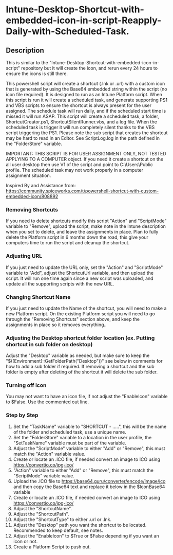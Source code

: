 # Intune-Desktop-Shortcut-with-embedded-icon-in-script-Reapply-Daily-with-Scheduled-Task.

## Description
This is similar to the "Intune-Desktop-Shortcut-with-embedded-icon-in-script" repository but it will create the icon, and rerun every 24 hours to ensure the icons is still there.

This powershell script will create a shortcut (.lnk or .url) with a custom icon that is generated by using the Base64 embedded string within the script (no icon file required).  It is designed to run as an Intune Platform script.  When this script is run it will create a scheduled task, and generate supporting PS1 and VBS scripts to ensure the shortcut is always present for the user assigned.  The schedule task will run daily, and if the scheduled start time is missed it will run ASAP.  This script will create a scheduled task, a folder, ShortcutCreator.ps1, ShortcutSilentRunner.vbs, and a log file.  When the scheduled task is trigger it will run completely silent thanks to the VBS script triggering the PS1.  Please note the sub script that creates the shortcut may be hard to read in an Editor.  See ScriptLog.log in the path defined in the "FolderStore" variable.  

IMPORTANT:  THIS SCRIPT IS FOR USER ASSIGNMENT ONLY, NOT TESTED APPLYING TO A COMPUTER object.  If you need it create a shortcut on the all user desktop then use V1 of the script and point to C:\Users\Public profile.  The scheduled task may not work properly in a computer assignment situation.
    
Inspired By and Assistance from:  https://community.spiceworks.com/t/powershell-shortcut-with-custom-embedded-icon/808892
    
### Removing Shortcuts
If you need to delete shortcuts modify this script "Action" and "ScriptMode" variable to "Remove", upload the script, make note in the Intune description when you set to delete, and leave the assignments in place.  Plan to fully delete the Platform script in 6 months down the road, this give your computers time to run the script and cleanup the shortcut.

### Adjusting URL
If you just need to update the URL only, set the "Action" and "ScriptMode" variable to "Add", adjust the ShortcutUrl variable, and then upload the script.  It will run one time again since a new script was uploaded, and update all the supporting scripts with the new URL.

### Changing Shortcut Name
If you just need to update the Name of the shortcut, you will need to make a new Platform script.  On the existing Platform script you will need to go through the "Removing Shortcuts" section above, and keep the assignments in place so it removes everything..

### Adjusting the Desktop shortcut folder location (ex. Putting shortcut in sub folder on desktop)
Adjust the "Desktop" variable as needed, but make sure to keep the "$([Environment]::GetFolderPath("Desktop"))" see below in comments for how to add a sub folder if required.  If removing a shortcut and the sub folder is empty after deleting of the shortcut it will delete the sub folder.

### Turning off icon
You may not want to have an icon file, if not adjust the "EnableIcon" variable to $False.  Use the commented out line.

### Step by Step
1. Set the "TaskName" variable to "SHORTCUT - .....", this will be the name of the folder and scheduled task, use a unique name.
2. Set the "FolderStore" variable to a location in the user profile, the "SetTaskName" variable must be part of the variable.
3. Adjust the "ScriptMode" variable to either "Add" or "Remove", this must match the "Action" variable value.
4. Create or locate an .ICO file, if needed convert an image to ICO using https://convertio.co/jpg-ico/
5. "Action" variable to either "Add" or "Remove", this must match the "ScriptMode" variable value.
6. Upload the .ICO file to https://base64.guru/converter/encode/image/ico and then copy the Base64 text and replace it below in the $IconBase64 variable
7. Create or locate an .ICO file, if needed convert an image to ICO using https://convertio.co/jpg-ico/
8. Adjust the "ShortcutName".
9. Adjust the "ShortcutPath".
10. Adjust the "ShortcutType" to either .url or .lnk.
11. Adjust the "Desktop" path you want the shortcut to be located.  Recommended to keep default, see notes.
12. Adjust the "EnableIcon" to $True or $False depending if you want an icon or not.
13. Create a Platform Script to push out.
